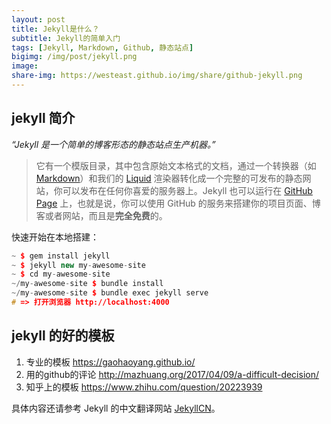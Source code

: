 ```yaml
---
layout: post
title: Jekyll是什么？
subtitle: Jekyll的简单入门
tags: [Jekyll, Markdown, Github, 静态站点]
bigimg: /img/post/jekyll.png
image: 
share-img: https://westeast.github.io/img/share/github-jekyll.png
---
```


## jekyll 简介
*“Jekyll 是一个简单的博客形态的静态站点生产机器。”*

> 它有一个模版目录，其中包含原始文本格式的文档，通过一个转换器（如 [Markdown](http://daringfireball.net/projects/markdown/)）和我们的 [Liquid](https://github.com/Shopify/liquid/wiki) 渲染器转化成一个完整的可发布的静态网站，你可以发布在任何你喜爱的服务器上。Jekyll 也可以运行在 [GitHub Page](https://pages.github.com/) 上，也就是说，你可以使用 GitHub 的服务来搭建你的项目页面、博客或者网站，而且是**完全免费**的。

快速开始在本地搭建：

~~~cpp
~ $ gem install jekyll
~ $ jekyll new my-awesome-site
~ $ cd my-awesome-site
~/my-awesome-site $ bundle install
~/my-awesome-site $ bundle exec jekyll serve
# => 打开浏览器 http://localhost:4000
~~~

## jekyll 的好的模板
1. 专业的模板 https://gaohaoyang.github.io/
2. 用的github的评论 http://mazhuang.org/2017/04/09/a-difficult-decision/
3. 知乎上的模板 https://www.zhihu.com/question/20223939



具体内容还请参考 Jekyll 的中文翻译网站 [JekyllCN](http://jekyllcn.com/)。

